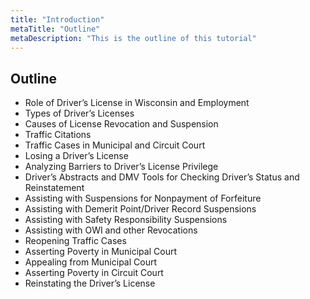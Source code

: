 ```yaml
---
title: "Introduction"
metaTitle: "Outline"
metaDescription: "This is the outline of this tutorial"
---
```


## Outline
- Role of Driver’s License in Wisconsin and Employment
- Types of Driver’s Licenses
- Causes of License Revocation and Suspension
- Traffic Citations
- Traffic Cases in Municipal and Circuit Court
- Losing a Driver’s License
- Analyzing Barriers to Driver’s License Privilege
- Driver’s Abstracts and DMV Tools for Checking Driver’s Status and Reinstatement
- Assisting with Suspensions for Nonpayment of Forfeiture
- Assisting with Demerit Point/Driver Record Suspensions
- Assisting with Safety Responsibility Suspensions
- Assisting with OWI and other Revocations
- Reopening Traffic Cases
- Asserting Poverty in Municipal Court
- Appealing from Municipal Court
- Asserting Poverty in Circuit Court
- Reinstating the Driver’s License

